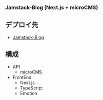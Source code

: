 ### Jamstack-Blog (Next.js + microCMS)

## デプロイ先
- [Jamstack-Blog](https://jamstack-blog-two.vercel.app/)

## 構成
- API
  - microCMS
- FrontEnd
  - Next.js
  - TypeScript
  - Emotion
